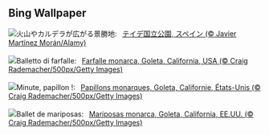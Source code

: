 ## Bing Wallpaper
![](https://www.bing.com/th?id=OHR.TeideNational_JA-JP0929359307_UHD.jpg&w=1000)火山やカルデラが広がる景勝地:&nbsp;&ensp;[テイデ国立公園, スペイン (© Javier Martínez Morán/Alamy)](https://www.bing.com/th?id=OHR.TeideNational_JA-JP0929359307_UHD.jpg)
<br><br/>
![](https://www.bing.com/th?id=OHR.WesternMonarchs_IT-IT2924035412_UHD.jpg&w=1000)Balletto di farfalle:&nbsp;&ensp;[Farfalle monarca, Goleta, California, USA (© Craig Rademacher/500px/Getty Images)](https://www.bing.com/th?id=OHR.WesternMonarchs_IT-IT2924035412_UHD.jpg)
<br><br/>
![](https://www.bing.com/th?id=OHR.WesternMonarchs_FR-FR5198463793_UHD.jpg&w=1000)Minute, papillon !:&nbsp;&ensp;[Papillons monarques, Goleta, Californie, États-Unis (© Craig Rademacher/500px/Getty Images)](https://www.bing.com/th?id=OHR.WesternMonarchs_FR-FR5198463793_UHD.jpg)
<br><br/>
![](https://www.bing.com/th?id=OHR.WesternMonarchs_ES-ES7926880512_UHD.jpg&w=1000)Ballet de mariposas:&nbsp;&ensp;[Mariposas monarca, Goleta, California, EE.UU. (© Craig Rademacher/500px/Getty Images)](https://www.bing.com/th?id=OHR.WesternMonarchs_ES-ES7926880512_UHD.jpg)
<br><br/>
